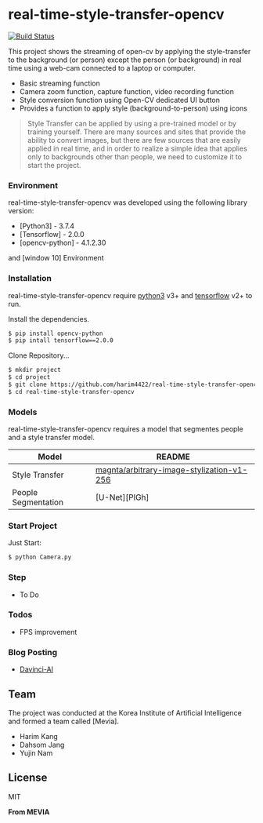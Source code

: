 # real-time-style-transfer-opencv

[![Build Status](https://travis-ci.org/joemccann/dillinger.svg?branch=master)](https://davinci-ai.tistory.com/)

This project shows the streaming of open-cv by applying the style-transfer to the background (or person) except the person (or background) in real time using a web-cam connected to a laptop or computer.

  - Basic streaming function
  - Camera zoom function, capture function, video recording function
  - Style conversion function using Open-CV dedicated UI button
  - Provides a function to apply style (background-to-person) using icons

> Style Transfer can be applied by using a pre-trained model or by training yourself. There are many sources and sites that provide the ability to convert images, but there are few sources that are easily applied in real time, and in order to realize a simple idea that applies only to backgrounds other than people, we need to customize it to start the project.

### Environment

real-time-style-transfer-opencv was developed using the following library version:

* [Python3] - 3.7.4
* [Tensorflow] - 2.0.0
* [opencv-python] - 4.1.2.30

and [window 10] Environment

### Installation

real-time-style-transfer-opencv require [python3](https://www.python.org/) v3+ and [tensorflow](https://www.tensorflow.org/) v2+ to run.

Install the dependencies.

```sh
$ pip install opencv-python
$ pip intall tensorflow==2.0.0
```

Clone Repository...

```sh
$ mkdir project
$ cd project
$ git clone https://github.com/harim4422/real-time-style-transfer-opencv.git
$ cd real-time-style-transfer-opencv
```

### Models

real-time-style-transfer-opencv requires a model that segmentes people and a style transfer model.

| Model | README |
| ------ | ------ |
| Style Transfer | [magnta/arbitrary-image-stylization-v1-256](https://tfhub.dev/google/magenta/arbitrary-image-stylization-v1-256/2)|
| People Segmentation | [U-Net][PlGh] |


### Start Project

Just Start:
```sh
$ python Camera.py
```

### Step
- To Do


### Todos

 - FPS improvement
 
### Blog Posting
- [Davinci-AI](https://davinci-ai.tistory.com/)

## Team

The project was conducted at the Korea Institute of Artificial Intelligence and formed a team called [Mevia].
- Harim Kang
- Dahsom Jang
- Yujin Nam


License
----

MIT


**From MEVIA**
